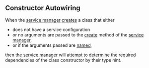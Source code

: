 ## Constructor Autowiring
When the [service manager](https://github.com/mvc5/framework/blob/master/src/Service/Manager/ServiceManager.php) [creates](https://github.com/mvc5/framework/blob/master/src/Service/Manager/ManageService.php#L29) a class that either

* does not have a service configuration
* or no arguments are passed to the [create](https://github.com/mvc5/framework/blob/master/src/Service/Manager/ManageService.php#L29) method of the [service manager](https://github.com/mvc5/framework/blob/master/src/Service/Manager/ServiceManager.php),
* or if the arguments passed are <a href="#named-arguments-and-plugins">named</a>,

then the [service manager](https://github.com/mvc5/framework/blob/master/src/Service/Manager/ServiceManager.php) will attempt to determine the required dependencies of the class constructor by their type hint.

